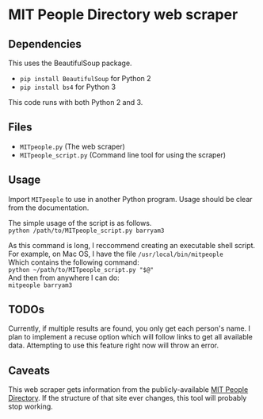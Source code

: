 # MIT People Directory web scraper

## Dependencies
This uses the BeautifulSoup package.
- `pip install BeautifulSoup` for Python 2
- `pip install bs4` for Python 3

This code runs with both Python 2 and 3.

## Files
- `MITpeople.py` (The web scraper)
- `MITpeople_script.py` (Command line tool for using the scraper)

## Usage
Import `MITpeople` to use in another Python program.
Usage should be clear from the documentation.

The simple usage of the script is as follows.  
`python /path/to/MITpeople_script.py barryam3`

As this command is long, I reccommend creating an executable shell script.  
For example, on Mac OS, I have the file `/usr/local/bin/mitpeople`  
Which contains the following command:  
`python ~/path/to/MITpeople_script.py "$@"`  
And then from anywhere I can do:  
`mitpeople barryam3`

## TODOs
Currently, if multiple results are found, you only get each person's name. I
plan to implement a recuse option which will follow links to get all available
data. Attempting to use this feature right now will throw an error.

## Caveats
This web scraper gets information from the publicly-available [MIT People Directory](http://web.mit.edu/people.html). If the structure of that site ever changes, this tool will probably stop working.
